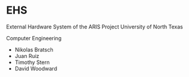 # EHS
External Hardware System of the ARIS Project
University of North Texas

Computer Engineering
  - Nikolas Bratsch
  - Juan Ruiz
  - Timothy Stern
  - David Woodward
